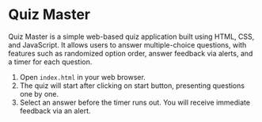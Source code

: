 # Quiz Master

Quiz Master is a simple web-based quiz application built using HTML, CSS, and JavaScript. It allows users to answer multiple-choice questions, with features such as randomized option order, answer feedback via alerts, and a timer for each question.

1. Open `index.html` in your web browser.
2. The quiz will start after clicking on start button, presenting questions one by one.
3. Select an answer before the timer runs out. You will receive immediate feedback via an alert.
